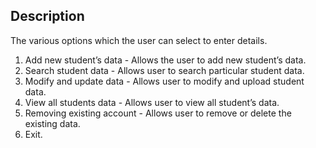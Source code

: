 ## Description
The various options which the user can select to enter details.
1. Add new student’s data - Allows the user to add new student’s data.
2. Search student data - Allows user to search particular student data.
3. Modify and update data - Allows user to modify and upload student data.
4. View all students data - Allows user to view all student’s data.
5. Removing existing account - Allows user to remove or delete the existing data.
6. Exit.
